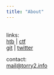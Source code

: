 ```yaml
---
title: "About"
---
```

  ‎  
links:  
[htb](https://app.hackthebox.com/profile/1008122) | 
[ctf](https://ctftime.org/user/136854)  
[git](https://github.com/torry2) |
[twitter](https://twitter.com/torrytwooo)  


contact:  
mail@torry2.info


